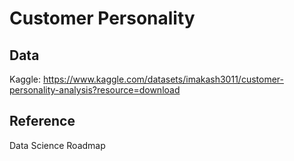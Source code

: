 # Customer Personality

## Data 
Kaggle:  https://www.kaggle.com/datasets/imakash3011/customer-personality-analysis?resource=download

## Reference
Data Science Roadmap 


